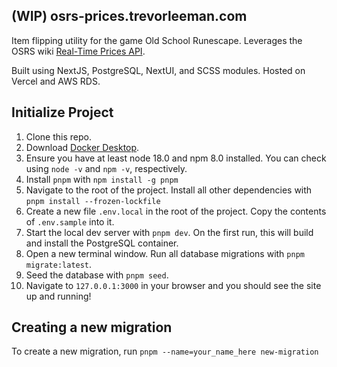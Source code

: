 ## (WIP) osrs-prices.trevorleeman.com

Item flipping utility for the game Old School Runescape. Leverages the OSRS wiki [Real-Time Prices API](https://oldschool.runescape.wiki/w/RuneScape:Real-time_Prices).

Built using NextJS, PostgreSQL, NextUI, and SCSS modules. Hosted on Vercel and AWS RDS.

## Initialize Project

1. Clone this repo.
2. Download [Docker Desktop](https://www.docker.com/products/docker-desktop/).
3. Ensure you have at least node 18.0 and npm 8.0 installed. You can check using `node -v` and `npm -v`, respectively.
4. Install `pnpm` with `npm install -g pnpm`
5. Navigate to the root of the project. Install all other dependencies with `pnpm install --frozen-lockfile`
6. Create a new file `.env.local` in the root of the project. Copy the contents of `.env.sample` into it.
7. Start the local dev server with `pnpm dev`. On the first run, this will build and install the PostgreSQL container.
8. Open a new terminal window. Run all database migrations with `pnpm migrate:latest`.
9. Seed the database with `pnpm seed`.
10. Navigate to `127.0.0.1:3000` in your browser and you should see the site up and running!

## Creating a new migration

To create a new migration, run `pnpm --name=your_name_here new-migration`
